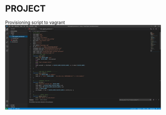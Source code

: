 # PROJECT

Provisioning script to vagrant
![Альтернативный текст](https://raw.githubusercontent.com/nightdread/tmsrep/hw9/2021-02-22_18-16-34.png)

